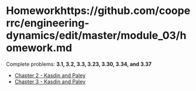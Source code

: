 # Homeworkhttps://github.com/cooperrc/engineering-dynamics/edit/master/module_03/homework.md

Complete problems: __3.1, 3.2, 3.3, 3.23, 3.30,
3.34, and 3.37__

- [Chapter 2 - Kasdin and Paley](https://www.jstor.org/stable/j.ctvcm4ggj.5)
- [Chapter 3 - Kasdin and Paley](https://www.jstor.org/stable/j.ctvcm4ggj.6)

